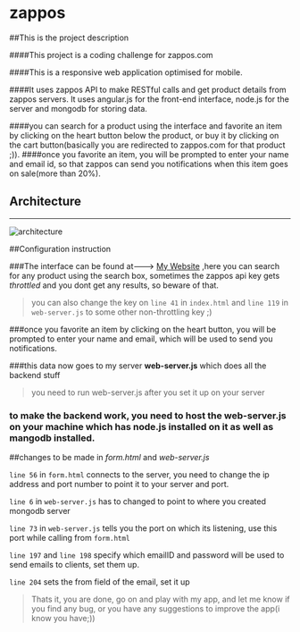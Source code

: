 zappos
======

##This is the project description

####This project is a coding challenge for zappos.com

####This is a responsive web application optimised for mobile.

####It uses zappos API to make RESTful calls and get product details from zappos servers. It uses angular.js for the front-end interface, node.js for the server and mongodb for storing data. 

####you can search for a product using the interface and favorite an item by clicking on the heart button below the product, or buy it by clicking on the cart button(basically you are redirected to zappos.com for that product ;)).
####once you favorite an item, you will be prompted to enter your name and email id, so that zappos can send you notifications when this item goes on sale(more than 20%).

Architecture
--------------
--------------
![architecture](https://docs.google.com/drawings/d/1P4nS-zMlU_jM2cx0__QKgfp9vXZCWG_4PdplIRrvWUA/pub?w=1381&h=733)

##Configuration instruction

###The interface can be found at---> [My Website](http://www.sarimzaidi.com/projects/zappos) ,here you can search for any product using the search box, sometimes the zappos api key gets *throttled* and you dont get any results, so beware of that.

>you can also change the key on `line 41` in `index.html` and `line 119` in `web-server.js` to some other non-throttling key ;)

###once you favorite an item by clicking on the heart button, you will be prompted to enter your name and email, which will be used to send you notifications.

###this data now goes to my server **web-server.js** which does all the backend stuff
>you need to run web-server.js after you set it up on your server

### to make the backend work, you need to host the web-server.js on your machine which has node.js installed on it as well as mangodb installed.

##changes to be made in *form.html* and *web-server.js*

`line 56` in `form.html` connects to the server, you need to change the ip address and port number to point it to your server and port. 

`line 6` in `web-server.js` has to changed to point to where you created mongodb server

`line 73` in `web-server.js` tells you the port on which its listening, use this port while calling from `form.html`

`line 197` and `line 198` specify which emailID and password will be used to send emails to clients, set them up.

`line 204` sets the from field of the email, set it up

>Thats it, you are done, go on and play with my app, and let me know if you find any bug, or you have any suggestions to improve the app(i know you have;))










